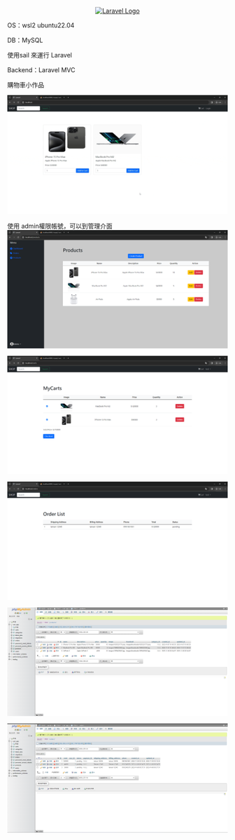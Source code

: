 <p align="center"><a href="https://laravel.com" target="_blank"><img src="https://raw.githubusercontent.com/laravel/art/master/logo-lockup/5%20SVG/2%20CMYK/1%20Full%20Color/laravel-logolockup-cmyk-red.svg" width="400" alt="Laravel Logo"></a></p>

OS：wsl2 ubuntu22.04

DB：MySQL

使用sail 來運行 Laravel 

Backend：Laravel MVC  

購物車小作品

![image](https://github.com/lovequ4/laravel_cart/blob/main/screenshot/Recording%202023-11-08%20at%2009.04.24.gif)

使用 admin權限帳號，可以到管理介面
![image](https://github.com/lovequ4/laravel_cart/blob/main/screenshot/%E8%9E%A2%E5%B9%95%E6%93%B7%E5%8F%96%E7%95%AB%E9%9D%A2%202023-11-08%20090323.png)

![image](https://github.com/lovequ4/laravel_cart/blob/main/screenshot/%E8%9E%A2%E5%B9%95%E6%93%B7%E5%8F%96%E7%95%AB%E9%9D%A2%202023-11-08%20090706.png)

![image](https://github.com/lovequ4/laravel_cart/blob/main/screenshot/%E8%9E%A2%E5%B9%95%E6%93%B7%E5%8F%96%E7%95%AB%E9%9D%A2%202023-11-08%20090714.png)

![image](https://github.com/lovequ4/laravel_cart/blob/main/screenshot/%E8%9E%A2%E5%B9%95%E6%93%B7%E5%8F%96%E7%95%AB%E9%9D%A2%202023-11-08%20083826.png)

![image](https://github.com/lovequ4/laravel_cart/blob/main/screenshot/%E8%9E%A2%E5%B9%95%E6%93%B7%E5%8F%96%E7%95%AB%E9%9D%A2%202023-11-08%20083814.png)



